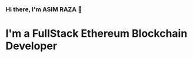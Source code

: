 ### Hi there, I'm ASIM RAZA 👋

# I'm a FullStack Ethereum Blockchain Developer

<!--
**SAsimRaza/SAsimRaza** is a ✨ _special_ ✨ repository because its `README.md` (this file) appears on your GitHub profile.

Here are some ideas to get you started:

- 🔭 I’m currently working as a Blockchain Engineer on XORD
- 🌱 I’m currently research on EVM based Architecture and DeFi Protocols
- 👯 I’m looking to collaborate on Unipilot & Kolnet Protocol
- 💬 Ask me about Eth
- 📫 How to reach me: https://www.linkedin.com/sharing/share-offsite/?url=https://www.linkedin.com/in/asim-raza-76b32a185 [![Twitter URL](https://img.shields.io/twitter/url/https/twitter.com/bukotsunikki.svg?style=social&label=Follow%20%40bukotsunikki)](https://twitter.com/bukotsunikki)

[![Asim's GitHub stats](https://github-readme-stats.vercel.app/api?username=SAsimRaza)](https://github.com/SAsimRaza/github-readme-stats)
